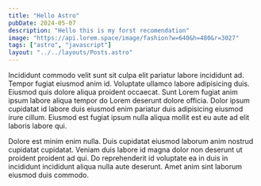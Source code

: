 ```yaml
---
title: "Hello Astro"
pubDate: 2024-05-07
description: "Hello this is my forst recomendation"
image: "https://api.lorem.space/image/fashion?w=640&h=480&r=3027"
tags: ["astro", "javascript"]
layout: "../../layouts/Posts.astro"
---
```


Incididunt commodo velit sunt sit culpa elit pariatur labore incididunt ad. Tempor fugiat eiusmod anim id. Voluptate ullamco labore adipisicing duis. Eiusmod quis dolore aliqua proident occaecat.
Sunt Lorem fugiat anim ipsum labore aliqua tempor do Lorem deserunt dolore officia. Dolor ipsum cupidatat id labore duis eiusmod enim pariatur duis adipisicing eiusmod irure cillum. Eiusmod est fugiat ipsum nulla aliqua mollit est eu aute ad elit laboris labore qui.

Dolore est minim enim nulla. Duis cupidatat eiusmod laborum anim nostrud cupidatat cupidatat. Veniam duis labore id magna dolor non deserunt ut proident proident ad qui. Do reprehenderit id voluptate ea in duis in incididunt incididunt aliqua nulla aute deserunt. Amet anim sint laborum eiusmod duis commodo.
